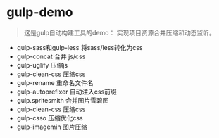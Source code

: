 # gulp-demo
> 这是gulp自动构建工具的demo：
  实现项目资源合并压缩和动态监听。
*  gulp-sass和gulp-less 将sass/less转化为css
*  gulp-concat 合并 js/css
*  gulp-uglify 压缩js
*  gulp-clean-css 压缩css
*  gulp-rename 重命名文件名
*  gulp-autoprefixer 自动注入css前缀
*  gulp.spritesmith 合并图片雪碧图
*  gulp-clean-css 压缩css
*  gulp-csso 压缩优化css
*  gulp-imagemin 图片压缩